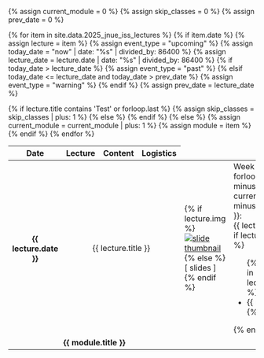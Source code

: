 ﻿<!-- hb-cpp/schedule.md -->

<table class="table table-hover">
  <colgroup>
    <col style="width:5%">
    <col style="width:5%">
    <col style="width:50%">
    <col style="width:20%">
  </colgroup>
  <thead class="thead-light">
    <tr>
      <th scope="col">Date</th>
      <th scope="col">Lecture</th>
      <th scope="col">Content</th>
      <th scope="col">Logistics</th>
    </tr>
  </thead>
  <tbody>

{% assign current_module = 0 %}
{% assign skip_classes = 0 %}
{% assign prev_date = 0 %}

{% for item in site.data.2025_jnue_iss_lectures %}
{% if item.date %}
{% assign lecture = item %}
{% assign event_type = "upcoming" %}
{% assign today_date = "now" | date: "%s" | divided_by: 86400 %}
{% assign lecture_date = lecture.date | date: "%s" | divided_by: 86400 %}
{% if today_date > lecture_date %}
{% assign event_type = "past" %}
{% elsif today_date <= lecture_date and today_date > prev_date %}
{% assign event_type = "warning" %}
{% endif %}
{% assign prev_date = lecture_date %}

  <tr class="{{ event_type }}">
    <th scope="row">{{ lecture.date }}</th>
    {% if lecture.title contains 'Test' or forloop.last %}
    {% assign skip_classes = skip_classes | plus: 1 %}
    <td colspan="4" style="text-align: center; background: rgba(255, 255, 255, 0.075)">
        {{ lecture.title }}
    </td>
    {% else %}
    <td>
        {% if lecture.img %}
        <a href="{{ lecture.slides }}" target="_blank">
            <img src="{{ lecture.img | prepend: '/assets/img/' | relative_link }}" alt="slide thumbnail" style="max-width: 200px;" />
        </a>
        <br />
        {% else %}
        [ slides ]
        {% endif %}
    </td>
    <td>
        Week #{{ forloop.index | minus: current_module | minus: skip_classes }}:
        <br />
        {{ lecture.title }}
        {% if lecture.readings %}
        <ul>
        {% for reading in lecture.readings %}
            <li>{{ reading }}</li>
        {% endfor %}
        </ul>
        {% endif %}
    </td>
    <td>
        {% if lecture.hw1 %}
        [ <a href="{{ lecture.hw1 }}" target="_blank">과제 (음악)</a> ]
        {% endif %}
        {% if lecture.hw2 %}
        <br />[ <a href="{{ lecture.hw2 }}" target="_blank">과제 (수학)</a> ]
        {% endif %}
        <p>{{ lecture.logistics }}</p>
    </td>
    {% endif %}
  </tr>
  {% else %}
  {% assign current_module = current_module | plus: 1 %}
  {% assign module = item %}
  <tr class="info">
    <td colspan="5" align="center"><strong>{{ module.title }}</strong></td>
  </tr>
  {% endif %}
  {% endfor %}
  </tbody>
</table>
